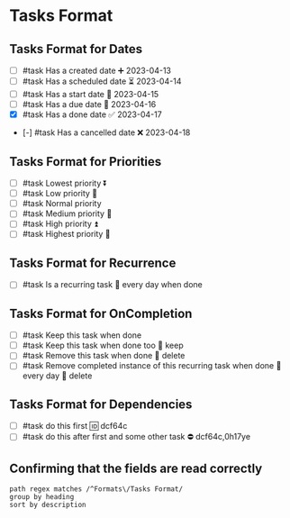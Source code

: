# Tasks Format

## Tasks Format for Dates

<!-- placeholder to force blank line before included text --><!-- include: DocsSamplesForTaskFormats.test.Serializer_Dates_tasksPluginEmoji-include.approved.md -->

- [ ] #task Has a created date ➕ 2023-04-13
- [ ] #task Has a scheduled date ⏳ 2023-04-14
- [ ] #task Has a start date 🛫 2023-04-15
- [ ] #task Has a due date 📅 2023-04-16
- [x] #task Has a done date ✅ 2023-04-17
- [-] #task Has a cancelled date ❌ 2023-04-18

<!-- placeholder to force blank line after included text --><!-- endInclude -->

## Tasks Format for Priorities

<!-- placeholder to force blank line before included text --><!-- include: DocsSamplesForTaskFormats.test.Serializer_Priorities_tasksPluginEmoji-include.approved.md -->

- [ ] #task Lowest priority ⏬
- [ ] #task Low priority 🔽
- [ ] #task Normal priority
- [ ] #task Medium priority 🔼
- [ ] #task High priority ⏫
- [ ] #task Highest priority 🔺

<!-- placeholder to force blank line after included text --><!-- endInclude -->

## Tasks Format for Recurrence

- [ ] #task Is a recurring task 🔁 every day when done

## Tasks Format for OnCompletion

<!-- placeholder to force blank line before included text --><!-- include: DocsSamplesForTaskFormats.test.Serializer_OnCompletion_tasksPluginEmoji-include.approved.md -->

- [ ] #task Keep this task when done
- [ ] #task Keep this task when done too 🏁 keep
- [ ] #task Remove this task when done 🏁 delete
- [ ] #task Remove completed instance of this recurring task when done 🔁 every day 🏁 delete

<!-- placeholder to force blank line after included text --><!-- endInclude -->

## Tasks Format for Dependencies

<!-- placeholder to force blank line before included text --><!-- include: DocsSamplesForTaskFormats.test.Serializer_Dependencies_tasksPluginEmoji-include.approved.md -->

- [ ] #task do this first 🆔 dcf64c
- [ ] #task do this after first and some other task ⛔ dcf64c,0h17ye

<!-- placeholder to force blank line after included text --><!-- endInclude -->

## Confirming that the fields are read correctly

```tasks
path regex matches /^Formats\/Tasks Format/
group by heading
sort by description
```
